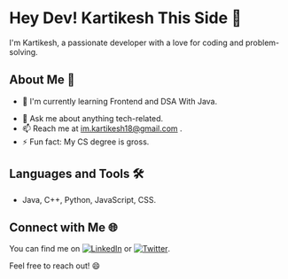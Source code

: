 # Hey Dev! Kartikesh This Side 👋

I'm Kartikesh, a passionate developer with a love for coding and problem-solving.

## About Me 🚀
<!-- - 🔭 I'm currently working on [project name]. -->
- 🌱 I'm currently learning Frontend and DSA With Java.
<!-- - 👯 I'm looking  on [project or idea].-->
- 💬 Ask me about anything tech-related.
- 📫 Reach me at im.kartikesh18@gmail.com .
- ⚡ Fun fact: My CS degree is gross.

## Languages and Tools 🛠️

- Java, C++, Python, JavaScript, CSS. 

## Connect with Me 🌐

You can find me on [![LinkedIn](https://img.shields.io/badge/LinkedIn-0077B5?style=for-the-badge&logo=linkedin&logoColor=white)]([https://www.linkedin.com/in/yourusername](https://www.linkedin.com/in/myselfkartikesh-pachkawade/)) or [![Twitter](https://img.shields.io/badge/Twitter-1DA1F2?style=for-the-badge&logo=twitter&logoColor=white)](https://twitter.com/Kartikesh_18).

Feel free to reach out! 😄
